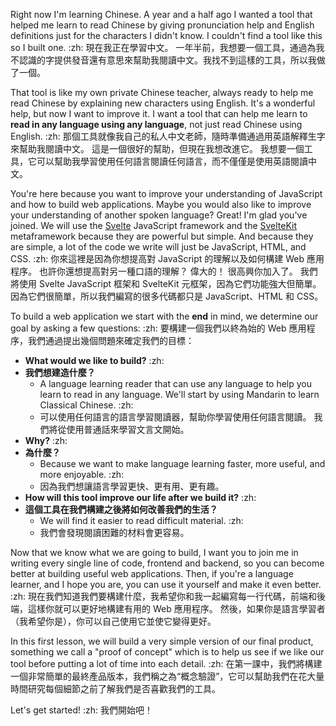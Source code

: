 Right now I'm learning Chinese. A year and a half ago I wanted a tool that helped me learn to read Chinese by giving pronunciation help and English definitions just for the characters I didn't know. I couldn't find a tool like this so I built one. :zh: 現在我正在學習中文。 一年半前，我想要一個工具，通過為我不認識的字提供發音還有意思來幫助我閱讀中文。我找不到這樣的工具，所以我做了一個。

That tool is like my own private Chinese teacher, always ready to help me read Chinese by explaining new characters using English. It's a wonderful help, but now I want to improve it. I want a tool that can help me learn to **read in any language using any language**, not just read Chinese using English. :zh: 那個工具就像我自己的私人中文老師，隨時準備通過用英語解釋生字來幫助我閱讀中文。 這是一個很好的幫助，但現在我想改進它。 我想要一個工具，它可以幫助我學習使用任何語言閱讀任何語言，而不僅僅是使用英語閱讀中文。

You're here because you want to improve your understanding of JavaScript and how to build web applications. Maybe you would also like to improve your understanding of another spoken language? Great! I'm glad you've joined. We will use the [Svelte](https://svelte.dev/) JavaScript framework and the [SvelteKit](https://kit.svelte.dev/) metaframework because they are powerful but simple. And because they are simple, a lot of the code we write will just be JavaScript, HTML, and CSS. :zh: 你來這裡是因為你想提高對 JavaScript 的理解以及如何構建 Web 應用程序。 也許你還想提高對另一種口語的理解？ 偉大的！ 很高興你加入了。 我們將使用 Svelte JavaScript 框架和 SvelteKit 元框架，因為它們功能強大但簡單。 因為它們很簡單，所以我們編寫的很多代碼都只是 JavaScript、HTML 和 CSS。

To build a web application we start with the **end** in mind, we determine our goal by asking a few questions: :zh: 要構建一個我們以終為始的 Web 應用程序，我們通過提出幾個問題來確定我們的目標：

- **What would we like to build?** :zh: 
- **我們想建造什麼？**
  - A language learning reader that can use any language to help you learn to read in any language. We'll start by using Mandarin to learn Classical Chinese. :zh: 
  - 可以使用任何語言的語言學習閱讀器，幫助你學習使用任何語言閱讀。 我們將從使用普通話來學習文言文開始。
- **Why?** :zh: 
- **為什麼？**
  - Because we want to make language learning faster, more useful, and more enjoyable. :zh: 
  - 因為我們想讓語言學習更快、更有用、更有趣。
- **How will this tool improve our life after we build it?** :zh: 
- **這個工具在我們構建之後將如何改善我們的生活？**
  - We will find it easier to read difficult material. :zh: 
  - 我們會發現閱讀困難的材料會更容易。

Now that we know what we are going to build, I want you to join me in writing every single line of code, frontend and backend, so you can become better at building useful web applications. Then, if you're a language learner, and I hope you are, you can use it yourself and make it even better. :zh: 現在我們知道我們要構建什麼，我希望你和我一起編寫每一行代碼，前端和後端，這樣你就可以更好地構建有用的 Web 應用程序。 然後，如果你是語言學習者（我希望你是），你可以自己使用它並使它變得更好。

In this first lesson, we will build a very simple version of our final product, something we call a "proof of concept" which is to help us see if we like our tool before putting a lot of time into each detail. :zh: 在第一課中，我們將構建一個非常簡單的最終產品版本，我們稱之為“概念驗證”，它可以幫助我們在花大量時間研究每個細節之前了解我們是否喜歡我們的工具。

Let's get started! :zh: 我們開始吧！
